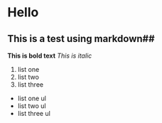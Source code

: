 # Hello
## This is a test using markdown##

**This is bold text**
*This is italic*
1. list one
2. list two 
3. list three

* list one ul
* list two ul
* list three ul